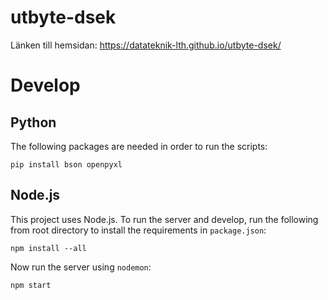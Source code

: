 # utbyte-dsek
Länken till hemsidan: https://datateknik-lth.github.io/utbyte-dsek/  

# Develop
## Python
The following packages are needed in order to run the scripts:

`pip install bson openpyxl`

## Node.js
This project uses Node.js. To run the server and develop, run the following from root directory to install
the requirements in `package.json`:
 
`npm install --all`

Now run the server using `nodemon`:

`npm start`